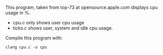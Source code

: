 This program, taken from top-73 at opensource.apple.com displays cpu usage in %.

- cpu.c only shows user cpu usage 
- ticks.c shows user, system and idle cpu usage.

Compile this program with:

`clang cpu.c -o cpu`
